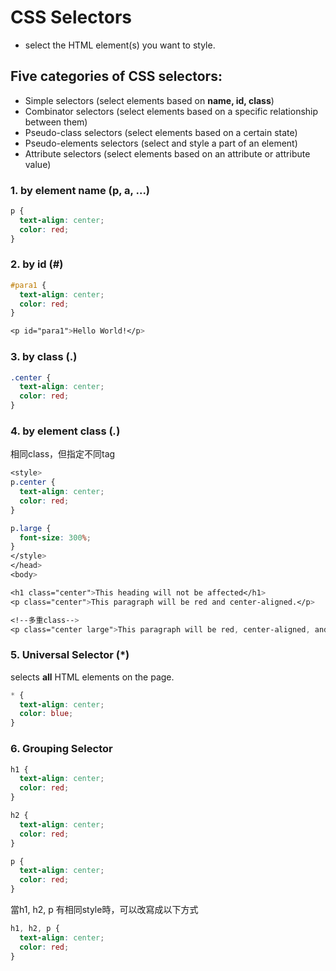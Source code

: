 # CSS Selectors
- select the HTML element(s) you want to style.

## Five categories of CSS selectors:

- Simple selectors (select elements based on **name, id, class**)
- Combinator selectors (select elements based on a specific relationship between them)
- Pseudo-class selectors (select elements based on a certain state)
- Pseudo-elements selectors (select and style a part of an element)
- Attribute selectors (select elements based on an attribute or attribute value)

### 1. by element name (p, a, ...)
```css
p {
  text-align: center;
  color: red;
}
```
### 2. by id (#)
```css
#para1 {
  text-align: center;
  color: red;
}

<p id="para1">Hello World!</p>
```

### 3. by class (.)
```css
.center {
  text-align: center;
  color: red;
}
```
### 4. by element class (_._)
相同class，但指定不同tag
```css
<style>
p.center {
  text-align: center;
  color: red;
}

p.large {
  font-size: 300%;
}
</style>
</head>
<body>

<h1 class="center">This heading will not be affected</h1>
<p class="center">This paragraph will be red and center-aligned.</p>

<!--多重class-->
<p class="center large">This paragraph will be red, center-aligned, and in a large font-size.</p> 

```
### 5. Universal Selector (*)
selects **all** HTML elements on the page.

```css
* {
  text-align: center;
  color: blue;
}
```
### 6. Grouping Selector
```css
h1 {
  text-align: center;
  color: red;
}

h2 {
  text-align: center;
  color: red;
}

p {
  text-align: center;
  color: red;
}
```
當h1, h2, p 有相同style時，可以改寫成以下方式
```css
h1, h2, p {
  text-align: center;
  color: red;
}
```
